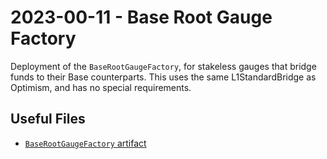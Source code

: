 # 2023-00-11 - Base Root Gauge Factory

Deployment of the `BaseRootGaugeFactory`, for stakeless gauges that bridge funds to their Base counterparts.
This uses the same L1StandardBridge as Optimism, and has no special requirements.

## Useful Files

- [`BaseRootGaugeFactory` artifact](./artifact/BaseRootGaugeFactory.json)

